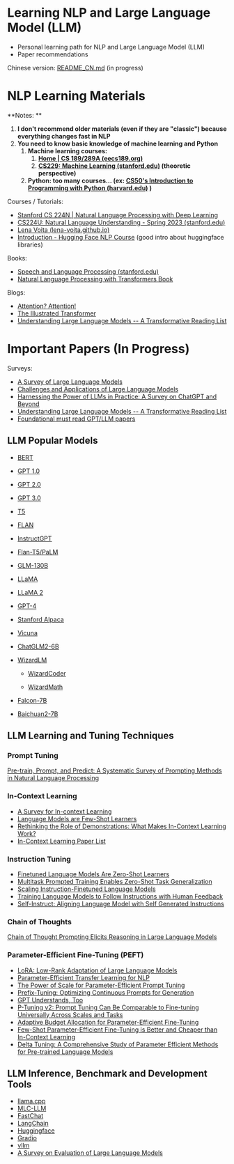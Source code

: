 # Learning NLP and Large Language Model (LLM)
- Personal learning path for NLP and Large Language Model (LLM)
- Paper recommendations

Chinese version: [README_CN.md](README_CN.md) (in progress)

# NLP Learning Materials

**Notes: **

1. **I don't recommend older materials (even if they are "classic") because everything changes fast in NLP**
2. **You need to know basic knowledge of machine learning and Python**
   1. **Machine learning courses:** 
      1. **[Home | CS 189/289A (eecs189.org)](https://eecs189.org/)**
      2. **[CS229: Machine Learning (stanford.edu)](https://cs229.stanford.edu/) (theoretic perspective)**
   2. **Python: too many courses... (ex: [CS50's Introduction to Programming with Python (harvard.edu)](https://cs50.harvard.edu/python/2022/) )**

Courses / Tutorials: 

- [Stanford CS 224N | Natural Language Processing with Deep Learning](https://web.stanford.edu/class/cs224n/index.html)
- [CS224U: Natural Language Understanding - Spring 2023 (stanford.edu)](https://web.stanford.edu/class/cs224u/)
- [Lena Voita (lena-voita.github.io)](https://lena-voita.github.io/)
- [Introduction - Hugging Face NLP Course](https://huggingface.co/learn/nlp-course/chapter1/1) (good intro about huggingface libraries)

Books:

- [Speech and Language Processing (stanford.edu)](https://web.stanford.edu/~jurafsky/slp3/)
- [Natural Language Processing with Transformers Book](https://transformersbook.com/)

Blogs:

- [Attention? Attention!](https://lilianweng.github.io/posts/2018-06-24-attention/)
- [The Illustrated Transformer](http://jalammar.github.io/illustrated-transformer/)
- [Understanding Large Language Models -- A Transformative Reading  List](https://sebastianraschka.com/blog/2023/llm-reading-list.html)

# Important Papers (In Progress)

Surveys:

- [A Survey of Large Language Models](https://arxiv.org/abs/2303.18223)
- [Challenges and Applications of Large Language Models](https://arxiv.org/abs/2307.10169) 
- [Harnessing the Power of LLMs in Practice: A Survey on ChatGPT and Beyond](https://arxiv.org/abs/2304.13712)
- [Understanding Large Language Models -- A Transformative Reading  List](https://sebastianraschka.com/blog/2023/llm-reading-list.html)
- [Foundational must read GPT/LLM papers](https://community.openai.com/t/foundational-must-read-gpt-llm-papers/197003/10)

## LLM Popular Models

- [BERT](https://aclanthology.org/N19-1423.pdf)

- [GPT 1.0](https://openai.com/research/language-unsupervised)

- [GPT 2.0](https://d4mucfpksywv.cloudfront.net/better-language-models/language-models.pdf)

- [GPT 3.0](https://proceedings.neurips.cc/paper/2020/file/1457c0d6bfcb4967418bfb8ac142f64a-Paper.pdf) 

- [T5](https://jmlr.org/papers/v21/20-074.html)

- [FLAN](https://openreview.net/forum?id=gEZrGCozdqR)

- [InstructGPT](https://arxiv.org/abs/2203.02155)

- [Flan-T5/PaLM](https://arxiv.org/abs/2210.11416)

- [GLM-130B](https://arxiv.org/abs/2210.02414)

- [LLaMA](https://arxiv.org/abs/2302.13971)

- [LLaMA 2](https://arxiv.org/abs/2307.09288)

- [GPT-4](https://openai.com/research/gpt-4)

- [Stanford Alpaca](https://crfm.stanford.edu/2023/03/13/alpaca.html)

- [Vicuna](https://lmsys.org/blog/2023-03-30-vicuna/)

- [ChatGLM2-6B](https://github.com/THUDM/ChatGLM2-6B)

- [WizardLM](https://github.com/nlpxucan/WizardLM)
  - [WizardCoder](https://arxiv.org/abs/2306.08568)

  - [WizardMath](https://arxiv.org/abs/2308.09583)

- [Falcon-7B](https://huggingface.co/tiiuae/falcon-7b)

- [Baichuan2-7B](https://github.com/baichuan-inc/Baichuan2)

## LLM Learning and Tuning Techniques

### Prompt Tuning

[Pre-train, Prompt, and Predict: A Systematic Survey of Prompting Methods in Natural Language Processing](https://arxiv.org/abs/2107.13586)

### In-Context Learning

- [A Survey for In-context Learning](https://arxiv.org/abs/2301.00234)
- [Language Models are Few-Shot Learners](https://arxiv.org/abs/2005.14165)
- [Rethinking the Role of Demonstrations: What Makes In-Context Learning Work?](https://arxiv.org/abs/2202.12837)
- [In-Context Learning Paper List](https://github.com/dqxiu/ICL_PaperList)

### Instruction Tuning

- [Finetuned Language Models Are Zero-Shot Learners](https://arxiv.org/abs/2109.01652)
- [Multitask Prompted Training Enables Zero-Shot Task Generalization](https://arxiv.org/abs/2110.08207)
- [Scaling Instruction-Finetuned Language Models](https://arxiv.org/abs/2210.11416)
- [Training Language Models to Follow Instructions with Human Feedback](https://arxiv.org/abs/2203.02155)
- [Self-Instruct: Aligning Language Model with Self Generated Instructions](https://arxiv.org/abs/2212.10560)

### Chain of Thoughts

[Chain of Thought Prompting Elicits Reasoning in Large Language Models](https://arxiv.org/abs/2201.11903)

### Parameter-Efficient Fine-Tuning (PEFT)

- [LoRA: Low-Rank Adaptation of Large Language Models](https://arxiv.org/abs/2106.09685)
- [Parameter-Efficient Transfer Learning for NLP](https://arxiv.org/abs/1902.00751)
- [The Power of Scale for Parameter-Efficient Prompt Tuning](https://arxiv.org/abs/2104.08691)
- [Prefix-Tuning: Optimizing Continuous Prompts for Generation](https://arxiv.org/abs/2101.00190)
- [GPT Understands, Too](https://arxiv.org/abs/2103.10385)
- [P-Tuning v2: Prompt Tuning Can Be Comparable to Fine-tuning Universally Across  Scales and Tasks](https://arxiv.org/abs/2110.07602)
- [Adaptive Budget Allocation for Parameter-Efficient Fine-Tuning](https://arxiv.org/abs/2303.10512)
- [Few-Shot Parameter-Efficient Fine-Tuning is Better and Cheaper than In-Context Learning](https://arxiv.org/abs/2205.05638)
- [Delta Tuning: A Comprehensive Study of Parameter Efficient Methods for  Pre-trained Language Models](https://arxiv.org/abs/2203.06904)

## LLM Inference, Benchmark and Development Tools

- [llama.cpp](https://github.com/ggerganov/llama.cpp)
- [MLC-LLM](https://mlc.ai/mlc-llm/docs/)
- [FastChat](https://github.com/lm-sys/FastChat)
- [LangChain](https://github.com/langchain-ai/langchain)
- [Huggingface](https://huggingface.co/)
- [Gradio](https://github.com/gradio-app/gradio)
- [vllm](https://github.com/vllm-project/vllm)
- [A Survey on Evaluation of Large Language Models](https://arxiv.org/abs/2307.03109)
